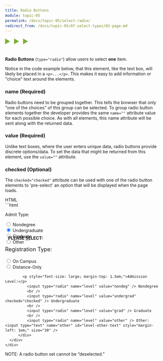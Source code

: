 ```yaml
---
title: Radio Buttons
module: topic-05
permalink: /docs/topic-05/select-radio/
redirect_from: /docs/topic-05/07-select-types/02-page.md
---
```


<img src="./../../../img/arrow-divider.svg" style="width: 75px; border: none; margin: 0px 0 20px 0" />

**Radio Buttons** (`type="radio"`) allow users to select **one** item.

Notice in the code example below, that this element, like the text box, will likely be placed in a `<p>...</p>`. This makes it easy to add information or "choice" text around the elements.


### name (Required)

Radio buttons need to be grouped together. This tells the browser that only "one of the choices" of this group can be selected. To group radio button elements together the developer provides the same `name=""` attribute value for each possible choice. As with all elements, this name attribute will be sent along with the returned data.


### value (Required)

Unlike text boxes, where the user enters unique data, radio buttons provide discrete options/data. To set the data that might be returned from this element, use the `value=""` attribute.


### checked (Optional)

The `checked="checked"` attribute can be used with one of the radio button elements to 'pre-select' an option that will be displayed when the page loads.


<div id="code-heading">HTML</div>
```html
<p>Admit Type:</p>
  <input type="radio" name="level" value="nondeg" /> Nondegree
  <br />
  <input type="radio" name="level" value="undergrad" checked /> Undergraduate
  <br />
  <input type="radio" name="level" value="grad" /> Graduate
  <br />
  <input type="radio" name="level" value="other" /> Other
```

<div class="row" style="margin-top: -30px;">
  <div class="col-lg-12">
    <div class="bs-component">
      <div class="panel panel-success">
        <div class="panel-heading">
          <h4 style="text-transform: uppercase; margin: inherit;">
            <i class="fa fa-check-circle" aria-hidden="true" style="margin-right: 10px"></i>
            Please Select:
          </h4>
        </div>
          <div class="panel-body">
            <p style="font-size: large;">Registration Type:</p>
              <input type="radio" name="reg" value="campus" /> On Campus
              <br />
              <input type="radio" name="reg" value="distance" /> Distance-Only

            <p style="font-size: large; margin-top: 1.5em;">Admission Level:</p>
              <input type="radio" name="level" value="nondeg" /> Nondegree
              <br />
              <input type="radio" name="level" value="undergrad" checked="checked" /> Undergraduate
              <br />
              <input type="radio" name="level" value="grad" /> Graduate
              <br />
              <input type="radio" name="level" value="other" /> Other: <input type="text" name="other" id="level-other-text" style="margin-left: 1em;" size="30" />
          </div>
      </div>
    </div>
  </div>
</div>


<span class="label label-info">NOTE:</span> A radio button set cannot be “deselected.”
